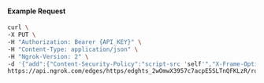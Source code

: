 <!-- Code generated for API Clients. DO NOT EDIT. -->

#### Example Request

```bash
curl \
-X PUT \
-H "Authorization: Bearer {API_KEY}" \
-H "Content-Type: application/json" \
-H "Ngrok-Version: 2" \
-d '{"add":{"Content-Security-Policy":"script-src 'self'","X-Frame-Options":"DENY"},"enabled":true}' \
https://api.ngrok.com/edges/https/edghts_2wOmwX3957c7acpE5SLTnQFKLzR/routes/edghtsrt_2wOmwRdE02EMPVvuRm7duilBVB2/response_headers
```

